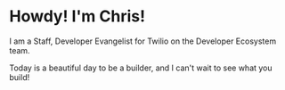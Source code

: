 # Howdy! I'm Chris!

I am a Staff, Developer Evangelist for Twilio on the Developer Ecosystem team.

Today is a beautiful day to be a builder, and I can't wait to see what you build!

<!---
chrisgargotta/chrisgargotta is a ✨ special ✨ repository because its `README.md` (this file) appears on your GitHub profile.
You can click the Preview link to take a look at your changes.
--->
